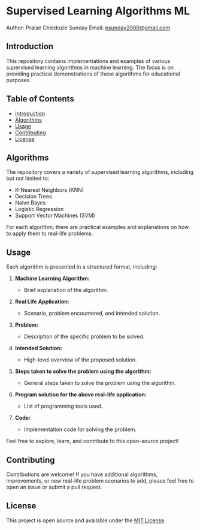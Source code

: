 # Supervised Learning Algorithms ML

Author: Praise Chiedozie Sunday
Email: psunday2000@gmail.com

## Introduction

This repository contains implementations and examples of various supervised learning algorithms in machine learning. The focus is on providing practical demonstrations of these algorithms for educational purposes.

## Table of Contents

- [Introduction](#introduction)
- [Algorithms](#algorithms)
- [Usage](#usage)
- [Contributing](#contributing)
- [License](#license)

## Algorithms

The repository covers a variety of supervised learning algorithms, including but not limited to:

- K-Nearest Neighbors (KNN)
- Decision Trees
- Naive Bayes
- Logistic Regression
- Support Vector Machines (SVM)

For each algorithm, there are practical examples and explanations on how to apply them to real-life problems.

## Usage

Each algorithm is presented in a structured format, including:

1. **Machine Learning Algorithm:**

   - Brief explanation of the algorithm.

2. **Real Life Application:**

   - Scenario, problem encountered, and intended solution.

3. **Problem:**

   - Description of the specific problem to be solved.

4. **Intended Solution:**

   - High-level overview of the proposed solution.

5. **Steps taken to solve the problem using the algorithm:**

   - General steps taken to solve the problem using the algorithm.

6. **Program solution for the above real-life application:**

   - List of programming tools used.

7. **Code:**
   - Implementation code for solving the problem.

Feel free to explore, learn, and contribute to this open-source project!

## Contributing

Contributions are welcome! If you have additional algorithms, improvements, or new real-life problem scenarios to add, please feel free to open an issue or submit a pull request.

## License

This project is open source and available under the [MIT License](LICENSE).
